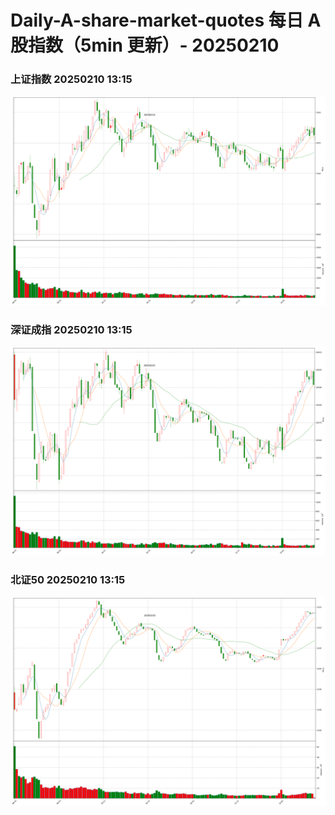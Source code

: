 
# Daily-A-share-market-quotes 每日 A 股指数（5min 更新）- 20250210

### 上证指数 20250210 13:15
![](./fig/2025/2/20250210-sh000001.png)

### 深证成指 20250210 13:15
![](./fig/2025/2/20250210-sz399001.png)

### 北证50 20250210 13:15
![](./fig/2025/2/20250210-bj899050.png)
